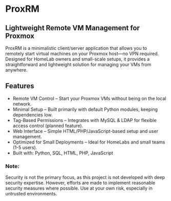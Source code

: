 # ProxRM
## Lightweight Remote VM Management for Proxmox

ProxRM is a minimalistic client/server application that allows you to remotely start virtual machines on your Proxmox host—no VPN required. Designed for HomeLab owners and small-scale setups, it provides a straightforward and lightweight solution for managing your VMs from anywhere.

## Features
- Remote VM Control – Start your Proxmox VMs without being on the local network.
- Minimal Setup – Built primarily with default Python modules, keeping dependencies low.
- Tag-Based Permissions – Integrates with MySQL & LDAP for flexible access control (planned feature).
- Web Interface – Simple HTML/PHP/JavaScript-based setup and user management.
- Optimized for Small Deployments – Ideal for HomeLabs and small teams (1-5 users).
- Built with: Python, SQL, HTML, PHP, JavaScript

### Note:
Security is not the primary focus, as this project is not developed with deep security expertise. However, efforts are made to implement reasonable security measures where possible. Use at your own risk, especially in untrusted environments.
